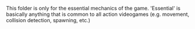 This folder is only for the essential mechanics of the game. 'Essential' is basically anything that is common to all action videogames (e.g. movement, collision detection, spawning, etc.)